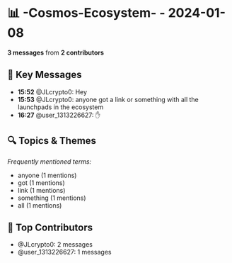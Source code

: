 # 📊 -Cosmos-Ecosystem- - 2024-01-08
**3 messages** from **2 contributors**

## 💬 Key Messages
- **15:52** @JLcrypto0: Hey
- **15:53** @JLcrypto0: anyone got a link or something with all the launchpads in the ecosystem
- **16:27** @user_1313226627: ✋

## 🔍 Topics & Themes
*Frequently mentioned terms:*
- anyone (1 mentions)
- got (1 mentions)
- link (1 mentions)
- something (1 mentions)
- all (1 mentions)

## 👥 Top Contributors
- @JLcrypto0: 2 messages
- @user_1313226627: 1 messages
